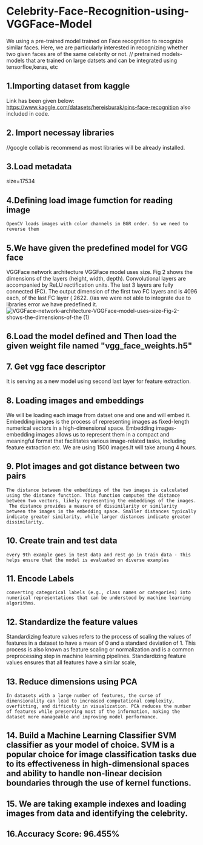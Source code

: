 # Celebrity-Face-Recognition-using-VGGFace-Model
We using a pre-trained model trained on Face recognition to recognize similar faces. Here, we are particularly interested in recognizing whether two given faces are of the same celebrity or not.
// pretrained models- models that are trained on large datsets and can be integrated using tensorfloe,keras, etc

## 1.Importing dataset from kaggle 
Link has been given below:
https://www.kaggle.com/datasets/hereisburak/pins-face-recognition
also included in code.
## 2. Import necessay libraries
//google collab is recommend as most libraries will be already installed.

## 3.Load metadata
size=17534

## 4.Defining load image fumction for reading image 
    OpenCV loads images with color channels in BGR order. So we need to reverse them

## 5.We have given the predefined model for VGG face
  VGGFace network architecture VGGFace model uses size. Fig 2 shows the dimensions of the layers (height, width, depth). Convolutional layers are accompanied by ReLU rectification units. The last 3 layers are fully connected (FC). The output dimension of the first two FC layers and is 4096 each, of the last FC layer ( 2622.
  //as we were not able to integrate due to libraries error we have predefined it.
  ![VGGFace-network-architecture-VGGFace-model-uses-size-Fig-2-shows-the-dimensions-of-the (1)](https://github.com/RimshaNadeem20k1870/Celebrity-Face-Recognition-using-VGGFace-Model/assets/145101419/72d23e6e-bd9c-4071-89ff-8a0b27021853)
  
## 6.Load the model defined and Then load the given weight file named "vgg_face_weights.h5" 

## 7. Get vgg face descriptor
   It is serving as a new model using second last layer for feature extraction.

## 8. Loading images and embeddings
   We will be loading each image from datset one and one and will embed it.
   Embedding images is the process of representing images as fixed-length numerical vectors in a high-dimensional space. Embedding images-embedding images allows us to represent them in a compact and meaningful format that facilitates various image-related tasks, including feature extraction etc.
   We are using 1500 images.It will take aroung 4 hours.
## 9. Plot images and got distance between two pairs
    The distance between the embeddings of the two images is calculated using the distance function. This function computes the distance between two vectors, likely representing the embeddings of the images.
     The distance provides a measure of dissimilarity or similarity between the images in the embedding space. Smaller distances typically indicate greater similarity, while larger distances indicate greater dissimilarity.

## 10. Create train and test data
    every 9th example goes in test data and rest go in train data - This helps ensure that the model is evaluated on diverse examples

## 11.  Encode Labels
    converting categorical labels (e.g., class names or categories) into numerical representations that can be understood by machine learning algorithms.
## 12. Standardize the feature values
      
Standardizing feature values refers to the process of scaling the values of features in a dataset to have a mean of 0 and a standard deviation of 1. This process is also known as feature scaling or normalization and is a common preprocessing step in machine learning pipelines. Standardizing feature values ensures that all features have a similar scale,

## 13. Reduce dimensions using PCA
    In datasets with a large number of features, the curse of dimensionality can lead to increased computational complexity, overfitting, and difficulty in visualization. PCA reduces the number of features while preserving most of the information, making the dataset more manageable and improving model performance.
## 14.  Build a Machine Learning Classifier SVM classifier as your model of choice. SVM is a popular choice for image classification tasks due to its effectiveness in high-dimensional spaces and ability to handle non-linear decision boundaries through the use of kernel functions.

## 15.  We are taking example indexes and loading images from data and identifying the celebrity.

## 16.Accuracy Score: 96.455%         
